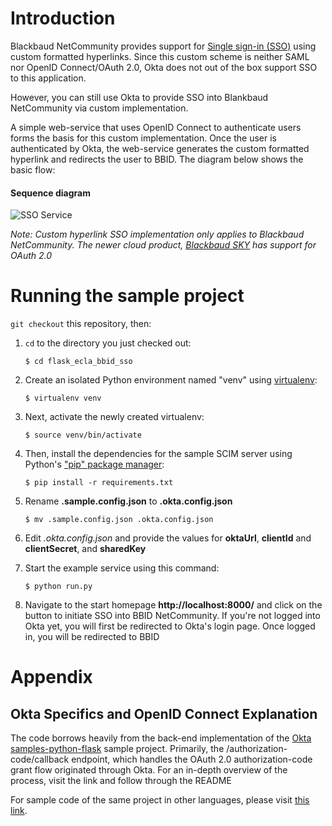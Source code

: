 # Introduction
Blackbaud NetCommunity provides support for [Single sign-in (SSO)](https://www.blackbaud.com/files/support/guides/bbnc/ssore.pdf)
using custom formatted hyperlinks. Since this custom scheme is neither SAML
nor OpenID Connect/OAuth 2.0, Okta does not out of the box support SSO to this application. 

However, you can still use Okta to provide SSO into Blankbaud
NetCommunity via custom implementation. 

A simple web-service that uses OpenID Connect to authenticate users forms the basis
for this custom implementation. Once the user is authenticated by Okta, the web-service
generates the custom formatted hyperlink and redirects the user to BBID. 
The diagram below shows the basic flow:

#### Sequence diagram
![SSO Service](https://user-images.githubusercontent.com/20686224/28726555-80d614f8-7376-11e7-87d7-2e3a770512be.png)


*Note: Custom hyperlink SSO implementation only applies to Blackbaud NetCommunity.
 The newer cloud product,
 [Blackbaud SKY](https://apidocs.sky.blackbaud.com/docs/authorization/) has support
 for OAuth 2.0*

# Running the sample project

`git checkout` this repository, then:

1.  `cd` to the directory you just checked out:

        $ cd flask_ecla_bbid_sso
2.  Create an isolated Python environment named "venv" using [virtualenv](http://docs.python-guide.org/en/latest/dev/virtualenvs/):

        $ virtualenv venv
3.  Next, activate the newly created virtualenv:

        $ source venv/bin/activate
4.  Then, install the dependencies for the sample SCIM server using
    Python's ["pip" package manager](https://en.wikipedia.org/wiki/Pip_%28package_manager%29):

        $ pip install -r requirements.txt
5.  Rename **.sample.config.json** to **.okta.config.json**

        $ mv .sample.config.json .okta.config.json

6.  Edit *.okta.config.json* and provide the values for **oktaUrl**, **clientId** and **clientSecret**,
    and **sharedKey**
    
7.  Start the example service using this command:

        $ python run.py

8.  Navigate to the start homepage **http://localhost:8000/** and click on the
    button to initiate SSO into BBID NetCommunity. If you're not logged into Okta
    yet, you will first be redirected to Okta's login page. Once logged in,
    you will be redirected to BBID


# Appendix
## Okta Specifics and OpenID Connect Explanation
The code borrows heavily from the back-end implementation of the
[Okta samples-python-flask](https://github.com/okta/samples-python-flask)
sample project. Primarily, the /authorization-code/callback endpoint,
which handles the OAuth 2.0 authorization-code grant flow originated through Okta.
For an in-depth overview of the process, visit the link and follow through the README

For sample code of the same project in other languages, please
visit [this link](https://github.com/okta?utf8=%E2%9C%93&q=samples&type=&language=).